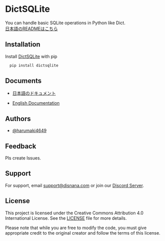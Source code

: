 
# DictSQLite

You can handle basic SQLite operations in Python like Dict.<br>
[日本語のREADMEはこちら](./README_JP.md)

## Installation

Install [DictSQLite](https://pypi.org/project/DictSQLite/) with pip

```bash
  pip install dictsqlite
```

## Documents
- [日本語のドキュメント](./documents/japanese.md)

- [English Documentation](./documents/english.md)

## Authors

- [@harumaki4649](https://www.github.com/harumaki4649)

## Feedback

Pls create Issues.

## Support

For support, email support@disnana.com or join our [Discord Server](https://discord.gg/KzeHDrgwAz).

## License

This project is licensed under the Creative Commons Attribution 4.0 International License. See the [LICENSE](./LICENSE) file for more details.

Please note that while you are free to modify the code, you must give appropriate credit to the original creator and follow the terms of this license.
